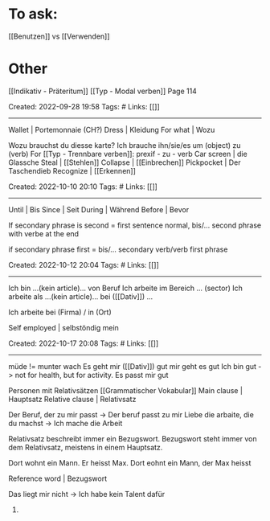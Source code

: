 # To ask:
[[Benutzen]] vs  [[Verwenden]]

# Other
[[Indikativ - Präteritum]] [[Typ - Modal verben]] Page 114



Created: 2022-09-28 19:58
Tags: #
Links: [[]]
___

Wallet | Portemonnaie (CH?)
Dress | Kleidung
For what | Wozu

Wozu brauchst du diesse karte?
Ich brauche ihn/sie/es um (object) zu (verb)
For [[Typ - Trennbare verben]]: prexif - zu - verb
Car screen | die Glassche
Steal | [[Stehlen]]
Collapse | [[Einbrechen]]
Pickpocket | Der Taschendieb
Recognize | [[Erkennen]]

Created: 2022-10-10 20:10
Tags: #
Links: [[]]
___
Until | Bis
Since | Seit
During | Während
Before | Bevor

If secondary phrase is second = first sentence normal, bis/... second phrase with verbe at the end

if secondary phrase first = bis/... secondary verb/verb first phrase


Created: 2022-10-12 20:04
Tags: #
Links: [[]]
___

Ich bin ...(kein article)... von Beruf
Ich arbeite im Bereich ... (sector)
Ich arbeite als ...(kein article)... bei ([[Dativ]]) ...

Ich arbeite bei (Firma) / in (Ort)

Self employed | selbstöndig mein

Created: 2022-10-17 20:08
Tags: #
Links: [[]]
___

müde != munter wach
Es geht mir ([[Dativ]]) gut
mir geht es gut
Ich bin gut -> not for health, but for activity.
Es passt mir gut

Personen mit Relativsätzen
[[Grammatischer Vokabular]]
Main clause | Hauptsatz
Relative clause | Relativsatz

Der Beruf, der zu mir passt -> Der beruf passt zu mir
Liebe die arbaite, die du machst -> Ich mache die Arbeit

Relativsatz beschreibt immer ein Bezugswort.
Bezugswort steht immer von dem Relativsatz, meistens in einem Hauptsatz.

Dort wohnt ein Mann. Er heisst Max.
Dort eohnt ein Mann, der Max heisst

Reference word | Bezugswort

Das liegt mir nicht -> Ich habe kein Talent dafür

1. 
